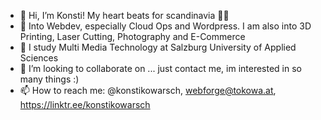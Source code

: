 - 👋 Hi, I’m Konsti! My heart beats for scandinavia 💙💛
- 👀 Into Webdev, especially Cloud Ops and Wordpress. I am also into 3D Printing, Laser Cutting, Photography and E-Commerce
- 🌱 I study Multi Media Technology at Salzburg University of Applied Sciences
- 💞️ I’m looking to collaborate on ... just contact me, im interested in so many things :)
- 📫 How to reach me: @konstikowarsch, webforge@tokowa.at, https://linktr.ee/konstikowarsch

<!---
xKoNsTix/xKoNsTix is a ✨ special ✨ repository because its `README.md` (this file) appears on your GitHub profile.
You can click the Preview link to take a look at your changes.
--->

